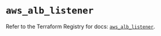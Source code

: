 # `aws_alb_listener`

Refer to the Terraform Registry for docs: [`aws_alb_listener`](https://registry.terraform.io/providers/hashicorp/aws/5.42.0/docs/resources/alb_listener).
